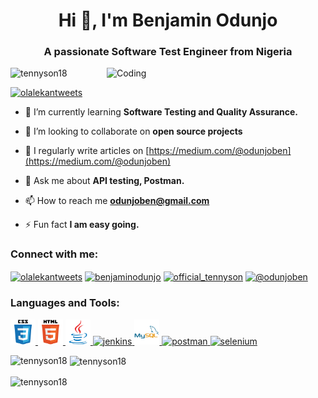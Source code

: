 
<h1 align="center">Hi 👋, I'm Benjamin Odunjo</h1>
<h3 align="center">A passionate Software Test Engineer from Nigeria</h3>
<img align="right" alt="Coding" width="350" src="https://media2.giphy.com/media/qgQUggAC3Pfv687qPC/giphy.gif">

<p align="left"> <img src="https://komarev.com/ghpvc/?username=tennyson18&label=Profile%20views&color=0e75b6&style=flat" alt="tennyson18" /> </p>

<p align="left"> <a href="https://twitter.com/olalekantweets" target="blank"><img src="https://img.shields.io/twitter/follow/olalekantweets?logo=twitter&style=for-the-badge" alt="olalekantweets" /></a> </p>

- 🌱 I’m currently learning **Software Testing and Quality Assurance.**

- 👯 I’m looking to collaborate on **open source projects**

- 📝 I regularly write articles on [https://medium.com/@odunjoben](https://medium.com/@odunjoben)

- 💬 Ask me about **API testing, Postman.**

- 📫 How to reach me **odunjoben@gmail.com**

- ⚡ Fun fact **I am easy going.**

<h3 align="left">Connect with me:</h3>
<p align="left">
<a href="https://twitter.com/olalekantweets" target="blank"><img align="center" src="https://raw.githubusercontent.com/rahuldkjain/github-profile-readme-generator/master/src/images/icons/Social/twitter.svg" alt="olalekantweets" height="30" width="40" /></a>
<a href="https://linkedin.com/in/benjaminodunjo" target="blank"><img align="center" src="https://raw.githubusercontent.com/rahuldkjain/github-profile-readme-generator/master/src/images/icons/Social/linked-in-alt.svg" alt="benjaminodunjo" height="30" width="40" /></a>
<a href="https://instagram.com/official_tennyson" target="blank"><img align="center" src="https://raw.githubusercontent.com/rahuldkjain/github-profile-readme-generator/master/src/images/icons/Social/instagram.svg" alt="official_tennyson" height="30" width="40" /></a>
<a href="https://medium.com/@odunjoben" target="blank"><img align="center" src="https://raw.githubusercontent.com/rahuldkjain/github-profile-readme-generator/master/src/images/icons/Social/medium.svg" alt="@odunjoben" height="30" width="40" /></a>
</p>

<h3 align="left">Languages and Tools:</h3>
<p align="left"> <a href="https://www.w3schools.com/css/" target="_blank" rel="noreferrer"> <img src="https://raw.githubusercontent.com/devicons/devicon/master/icons/css3/css3-original-wordmark.svg" alt="css3" width="40" height="40"/> </a> <a href="https://www.w3.org/html/" target="_blank" rel="noreferrer"> <img src="https://raw.githubusercontent.com/devicons/devicon/master/icons/html5/html5-original-wordmark.svg" alt="html5" width="40" height="40"/> </a> <a href="https://www.java.com" target="_blank" rel="noreferrer"> <img src="https://raw.githubusercontent.com/devicons/devicon/master/icons/java/java-original.svg" alt="java" width="40" height="40"/> </a> <a href="https://www.jenkins.io" target="_blank" rel="noreferrer"> <img src="https://www.vectorlogo.zone/logos/jenkins/jenkins-icon.svg" alt="jenkins" width="40" height="40"/> </a> <a href="https://www.mysql.com/" target="_blank" rel="noreferrer"> <img src="https://raw.githubusercontent.com/devicons/devicon/master/icons/mysql/mysql-original-wordmark.svg" alt="mysql" width="40" height="40"/> </a> <a href="https://postman.com" target="_blank" rel="noreferrer"> <img src="https://www.vectorlogo.zone/logos/getpostman/getpostman-icon.svg" alt="postman" width="40" height="40"/> </a> <a href="https://www.selenium.dev" target="_blank" rel="noreferrer"> <img src="https://raw.githubusercontent.com/detain/svg-logos/780f25886640cef088af994181646db2f6b1a3f8/svg/selenium-logo.svg" alt="selenium" width="40" height="40"/> </a> </p>

<p><img align="left" src="https://github-readme-stats.vercel.app/api/top-langs?username=tennyson18&show_icons=true&locale=en&layout=compact" alt="tennyson18" /></p>

<p>&nbsp;<img align="center" src="https://github-readme-stats.vercel.app/api?username=tennyson18&show_icons=true&locale=en" alt="tennyson18" /></p>

<p><img align="center" src="https://github-readme-streak-stats.herokuapp.com/?user=tennyson18&" alt="tennyson18" /></p>
